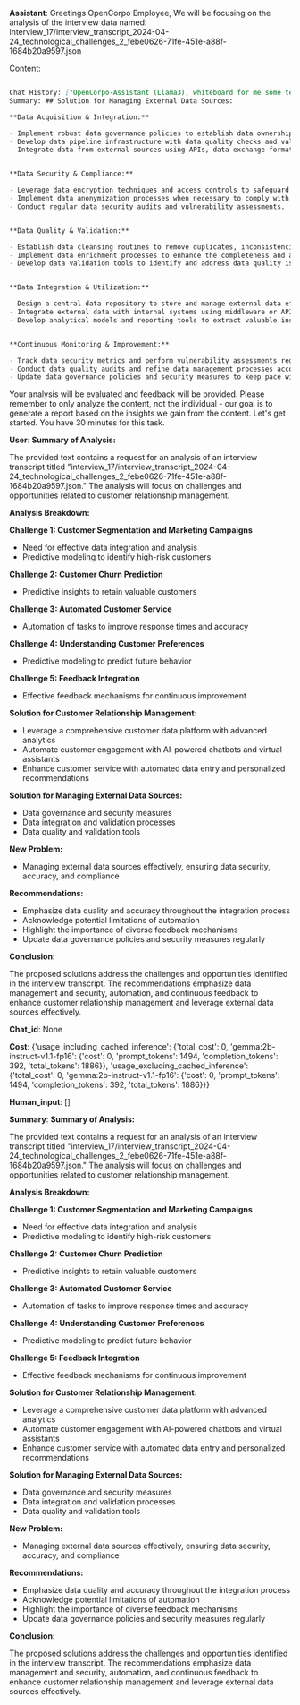 **Assistant**: Greetings OpenCorpo Employee, We will be focusing on the analysis of the interview data named: interview_17/interview_transcript_2024-04-24_technological_challenges_2_febe0626-71fe-451e-a88f-1684b20a9597.json 


 Content: 

 ```md

 Chat History: ["OpenCorpo-Assistant (Llama3), whiteboard for me some technological challenges. Propose a solution for customer relationship management. I will evaluate your answers and give my feedback, then propose a problem to you. You will answer and I will evaluate. Let's now begin. You have 30 minutes.", '## Technological Challenges Whiteboard\n\n**Challenge 1:** How can businesses efficiently gather and analyze customer data from multiple channels to improve customer segmentation and personalize marketing campaigns?\n\n**Challenge 2:** How can organizations effectively predict customer churn and proactively retain valuable customers?\n\n**Challenge 3:** How can businesses leverage AI and machine learning to automate customer service tasks and improve response times and accuracy?\n\n**Challenge 4:** How can organizations enhance their understanding of customer preferences and proactively offer relevant products and services?\n\n**Challenge 5:** How can companies integrate customer feedback mechanisms into their systems to drive continuous improvement and innovation?\n\n\n## Solution for Customer Relationship Management\n\n**Leveraging a Comprehensive Customer Data Platform:**\n\n- Integrate data from various channels like website, social media, email, and call records.\n- Implement advanced analytics to segment customers based on demographics, interests, and behavior.\n- Predictive modeling can identify at-risk customers and initiate retention strategies.\n\n\n**Automated Customer Engagement:**\n\n- Utilize AI-powered chatbots and virtual assistants to handle common inquiries and requests.\n- Implement sentiment analysis to understand customer feedback and identify potential areas of improvement.\n- Automated email campaigns and targeted offers can be sent based on individual customer preferences.\n\n\n**Enhanced Customer Service:**\n\n- Automate tasks like response generation, data entry, and account management.\n- Provide personalized recommendations and proactive support based on individual customer needs.\n- Continuous monitoring and feedback loops can refine processes and address customer pain points.\n\n\n**Predictive Insights & Targeted Actions:**\n\n- Analyze historical data to predict future behavior and preferences.\n- Develop targeted campaigns based on specific segments and market trends.\n- Offer tailored products and services to enhance customer satisfaction and loyalty.\n\n\n**Continuous Improvement:**\n\n- Integrate customer feedback channels to gather valuable insights.\n- Conduct regular customer satisfaction surveys and track key performance indicators.\n- Data-driven approach with iterative improvements based on customer feedback and analytics.\n\n\n**Please provide your feedback on this proposed solution and suggest a new problem for me to evaluate.**', "Feedback:\n\nYour proposed solution is comprehensive and addresses various challenges in customer relationship management. I like how you've integrated multiple aspects, such as data platforms, automation, predictive insights, and continuous improvement.\n\nSome suggestions for improvement:\n\n1. **Data Integration:** Emphasize the importance of ensuring data quality and accuracy throughout the integration process to avoid incorrect conclusions or wasted efforts.\n2. **Automation Limitations:** Acknowledge potential limitations in automating certain tasks, such as human judgment required for complex customer inquiries or nuanced emotional intelligence.\n3. **Feedback Mechanisms:** Highlight the value of implementing multiple feedback mechanisms (e.g., surveys, social media, direct mail) to ensure a diverse range of perspectives and minimize biases.\n\nNew Problem:\n\n**Challenge 6:**\nHow can businesses effectively manage and utilize external data sources (e.g., third-party APIs, social media platforms) while ensuring data security, accuracy, and compliance with regulations?\n\nPlease propose a solution for this challenge, and I'll evaluate it!", '## Solution for Managing External Data Sources:\n\n**Data Acquisition & Integration:**\n\n- Implement robust data governance policies to establish data ownership, access controls, and security measures.\n- Develop data pipeline infrastructure with data quality checks and validation processes.\n- Integrate data from external sources using APIs, data exchange formats like CSV or JSON, and data connectors.\n\n\n**Data Security & Compliance:**\n\n- Leverage data encryption techniques and access controls to safeguard sensitive information.\n- Implement data anonymization processes when necessary to comply with privacy regulations.\n- Conduct regular data security audits and vulnerability assessments.\n\n\n**Data Quality & Validation:**\n\n- Establish data cleansing routines to remove duplicates, inconsistencies, and irrelevant data.\n- Implement data enrichment processes to enhance the completeness and accuracy of data.\n- Develop data validation tools to identify and address data quality issues.\n\n\n**Data Integration & Utilization:**\n\n- Design a central data repository to store and manage external data effectively.\n- Integrate external data with internal systems using middleware or API connectors.\n- Develop analytical models and reporting tools to extract valuable insights from external data sources.\n\n\n**Continuous Monitoring & Improvement:**\n\n- Track data security metrics and perform vulnerability assessments regularly.\n- Conduct data quality audits and refine data management processes accordingly.\n- Update data governance policies and security measures to keep pace with industry standards and regulations.'] 
 Summary: ## Solution for Managing External Data Sources:

**Data Acquisition & Integration:**

- Implement robust data governance policies to establish data ownership, access controls, and security measures.
- Develop data pipeline infrastructure with data quality checks and validation processes.
- Integrate data from external sources using APIs, data exchange formats like CSV or JSON, and data connectors.


**Data Security & Compliance:**

- Leverage data encryption techniques and access controls to safeguard sensitive information.
- Implement data anonymization processes when necessary to comply with privacy regulations.
- Conduct regular data security audits and vulnerability assessments.


**Data Quality & Validation:**

- Establish data cleansing routines to remove duplicates, inconsistencies, and irrelevant data.
- Implement data enrichment processes to enhance the completeness and accuracy of data.
- Develop data validation tools to identify and address data quality issues.


**Data Integration & Utilization:**

- Design a central data repository to store and manage external data effectively.
- Integrate external data with internal systems using middleware or API connectors.
- Develop analytical models and reporting tools to extract valuable insights from external data sources.


**Continuous Monitoring & Improvement:**

- Track data security metrics and perform vulnerability assessments regularly.
- Conduct data quality audits and refine data management processes accordingly.
- Update data governance policies and security measures to keep pace with industry standards and regulations. 
``` 


 Your analysis will be evaluated and feedback will be provided. Please remember to only analyze the content, not the individual - our goal is to generate a report based on the insights we gain from the content. Let's get started. You have 30 minutes for this task.

**User**: **Summary of Analysis:**

The provided text contains a request for an analysis of an interview transcript titled "interview_17/interview_transcript_2024-04-24_technological_challenges_2_febe0626-71fe-451e-a88f-1684b20a9597.json." The analysis will focus on challenges and opportunities related to customer relationship management.

**Analysis Breakdown:**

**Challenge 1: Customer Segmentation and Marketing Campaigns**
* Need for effective data integration and analysis
* Predictive modeling to identify high-risk customers

**Challenge 2: Customer Churn Prediction**
* Predictive insights to retain valuable customers

**Challenge 3: Automated Customer Service**
* Automation of tasks to improve response times and accuracy

**Challenge 4: Understanding Customer Preferences**
* Predictive modeling to predict future behavior

**Challenge 5: Feedback Integration**
* Effective feedback mechanisms for continuous improvement

**Solution for Customer Relationship Management:**

* Leverage a comprehensive customer data platform with advanced analytics
* Automate customer engagement with AI-powered chatbots and virtual assistants
* Enhance customer service with automated data entry and personalized recommendations

**Solution for Managing External Data Sources:**

* Data governance and security measures
* Data integration and validation processes
* Data quality and validation tools

**New Problem:**

* Managing external data sources effectively, ensuring data security, accuracy, and compliance

**Recommendations:**

* Emphasize data quality and accuracy throughout the integration process
* Acknowledge potential limitations of automation
* Highlight the importance of diverse feedback mechanisms
* Update data governance policies and security measures regularly

**Conclusion:**

The proposed solutions address the challenges and opportunities identified in the interview transcript. The recommendations emphasize data management and security, automation, and continuous feedback to enhance customer relationship management and leverage external data sources effectively.

**Chat_id**: None

**Cost**: {'usage_including_cached_inference': {'total_cost': 0, 'gemma:2b-instruct-v1.1-fp16': {'cost': 0, 'prompt_tokens': 1494, 'completion_tokens': 392, 'total_tokens': 1886}}, 'usage_excluding_cached_inference': {'total_cost': 0, 'gemma:2b-instruct-v1.1-fp16': {'cost': 0, 'prompt_tokens': 1494, 'completion_tokens': 392, 'total_tokens': 1886}}}

**Human_input**: []

**Summary**: **Summary of Analysis:**

The provided text contains a request for an analysis of an interview transcript titled "interview_17/interview_transcript_2024-04-24_technological_challenges_2_febe0626-71fe-451e-a88f-1684b20a9597.json." The analysis will focus on challenges and opportunities related to customer relationship management.

**Analysis Breakdown:**

**Challenge 1: Customer Segmentation and Marketing Campaigns**
* Need for effective data integration and analysis
* Predictive modeling to identify high-risk customers

**Challenge 2: Customer Churn Prediction**
* Predictive insights to retain valuable customers

**Challenge 3: Automated Customer Service**
* Automation of tasks to improve response times and accuracy

**Challenge 4: Understanding Customer Preferences**
* Predictive modeling to predict future behavior

**Challenge 5: Feedback Integration**
* Effective feedback mechanisms for continuous improvement

**Solution for Customer Relationship Management:**

* Leverage a comprehensive customer data platform with advanced analytics
* Automate customer engagement with AI-powered chatbots and virtual assistants
* Enhance customer service with automated data entry and personalized recommendations

**Solution for Managing External Data Sources:**

* Data governance and security measures
* Data integration and validation processes
* Data quality and validation tools

**New Problem:**

* Managing external data sources effectively, ensuring data security, accuracy, and compliance

**Recommendations:**

* Emphasize data quality and accuracy throughout the integration process
* Acknowledge potential limitations of automation
* Highlight the importance of diverse feedback mechanisms
* Update data governance policies and security measures regularly

**Conclusion:**

The proposed solutions address the challenges and opportunities identified in the interview transcript. The recommendations emphasize data management and security, automation, and continuous feedback to enhance customer relationship management and leverage external data sources effectively.

